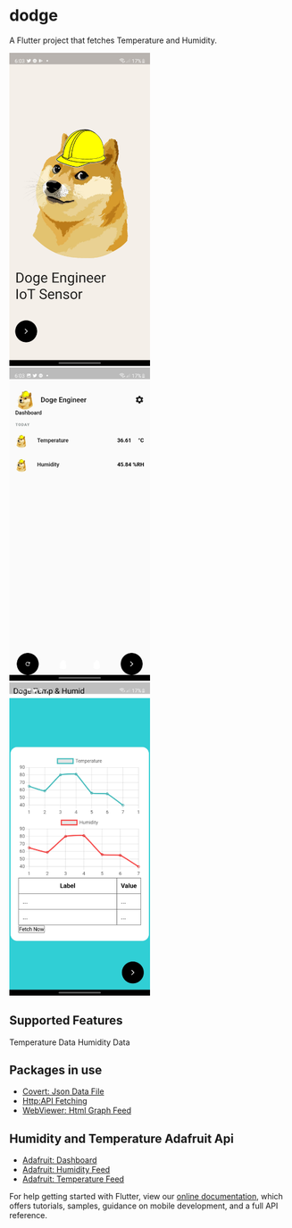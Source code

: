 # dodge

A Flutter project that fetches Temperature and Humidity.

<img src="https://raw.githubusercontent.com/yingloke/Doge_Sensor_App/main/Screenshots/Getting_started.jpg" alt="Flutter Weather App Preview" width=50% height=50%>

<img src="https://raw.githubusercontent.com/yingloke/Doge_Sensor_App/main/Screenshots/Main_page.jpg" alt="Flutter Weather App Preview" width=50% height=50%>

<img src="https://raw.githubusercontent.com/yingloke/Doge_Sensor_App/main/Screenshots/simple_chart.jpg" alt="Flutter Weather App Preview" width=50% height=50%>

## Supported Features

Temperature Data
Humidity Data

## Packages in use


- [Covert: Json Data File](https://pub.dev/packages/convert)
- [Http:API Fetching](https://pub.dev/packages/http)
- [WebViewer: Html Graph Feed](https://pub.dev/packages/webview_flutter)

## Humidity and Temperature Adafruit Api 
- [Adafruit: Dashboard](https://io.adafruit.com/DogeEngizear/dashboards/temp-and-humid-sensor)
- [Adafruit: Humidity Feed](https://io.adafruit.com/DogeEngizear/feeds/humid-feed)
- [Adafruit: Temperature Feed](https://io.adafruit.com/DogeEngizear/feeds/temp-feed)


For help getting started with Flutter, view our
[online documentation](https://flutter.dev/docs), which offers tutorials,
samples, guidance on mobile development, and a full API reference.
